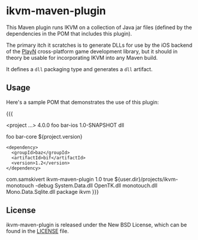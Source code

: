 # ikvm-maven-plugin

This Maven plugin runs IKVM on a collection of Java jar files (defined by the
dependencies in the POM that includes this plugin).

The primary itch it scratches is to generate DLLs for use by the iOS backend of
the [PlayN] cross-platform game development library, but it should in theory be
usable for incorporating IKVM into any Maven build.

It defines a `dll` packaging type and generates a `dll` artifact.

## Usage

Here's a sample POM that demonstrates the use of this plugin:

{{{
<?xml version="1.0" encoding="UTF-8"?>
<project ...>
  <modelVersion>4.0.0</modelVersion>
  <groupId>foo</groupId>
  <artifactId>bar-ios</artifactId>
  <version>1.0-SNAPSHOT</version>
  <packaging>dll</packaging>

  <dependencies>
    <dependency>
      <groupId>foo</groupId>
      <artifactId>bar-core</artifactId>
      <version>${project.version}</version>
    </dependency>

    <dependency>
      <groupId>baz</groupId>
      <artifactId>bif</artifactId>
      <version>1.2</version>
    </dependency>
  </dependencies>

  <build>
    <plugins>
      <plugin>
        <groupId>com.samskivert</groupId>
        <artifactId>ikvm-maven-plugin</artifactId>
        <version>1.0</version>
        <!-- this lets Maven know that we define 'packaging: dll' -->
        <extensions>true</extensions>
        <configuration>
          <ikvmHome>${user.dir}/projects/ikvm-monotouch</ikvmHome>
          <ikvmArgs>
            <ikvmArg>-debug</ikvmArg>
          </ikvmArgs>
          <!-- these are additional referenced DLLs (beyond mscorlib, System and System.Core) -->
          <dlls>
            <dll>System.Data.dll</dll>
            <dll>OpenTK.dll</dll>
            <dll>monotouch.dll</dll>
            <dll>Mono.Data.Sqlite.dll</dll>
          </dlls>
        </configuration>
        <executions>
          <execution>
            <phase>package</phase>
            <goals>
              <goal>ikvm</goal>
            </goals>
          </execution>
        </executions>
      </plugin>
    </plugins>
  </build>
</project>
}}}

## License

ikvm-maven-plugin is released under the New BSD License, which can be found in
the [LICENSE] file.

[PlayN]: http://code.google.com/p/playn
[LICENSE]: https://github.com/samskivert/ikvm-maven-plugin/blob/master/LICENSE
